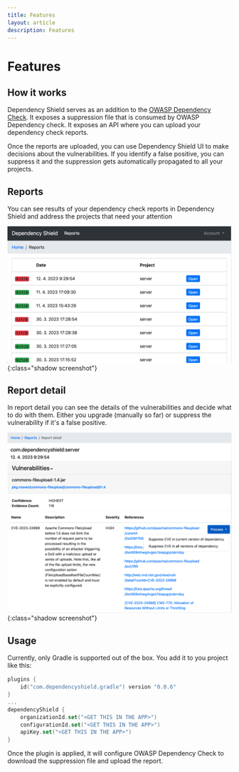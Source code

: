 ```yaml
---
title: Features
layout: article
description: Features
---
```


# Features

## How it works
Dependency Shield serves as an addition to the [OWASP Dependency Check](https://owasp.org/www-project-dependency-check/). 
It exposes a suppression file that is consumed by OWASP Dependency check. It exposes an API where you can upload your 
dependency check reports.

Once the reports are uploaded, you can use Dependency Shield UI to make decisions about the vulnerabilities. If you
identify a false positive, you can suppress it and the suppression gets automatically propagated to all your projects.

## Reports
You can see results of your dependency check reports in Dependency Shield and address the projects that need your attention 

![Reports](/images/screenshots/reports.png){:class="shadow screenshot"}

## Report detail
In report detail you can see the details of the vulnerabilities and decide what to do with them. Either you upgrade 
(manually so far) or suppress the vulnerability if it's a false positive.

![Report detail](/images/screenshots/report-detail.png){:class="shadow screenshot"}

## Usage
Currently, only Gradle is supported out of the box. You add it to you project like this:

```kotlin
plugins {
    id("com.dependencyshield.gradle") version "0.0.6"
}
...
dependencyShield {
    organizationId.set("<GET THIS IN THE APP>")
    configurationId.set("<GET THIS IN THE APP>")
    apiKey.set("<GET THIS IN THE APP>")
}
```
Once the plugin is applied, it will configure OWASP Dependency Check to download the suppression file and upload the report.

